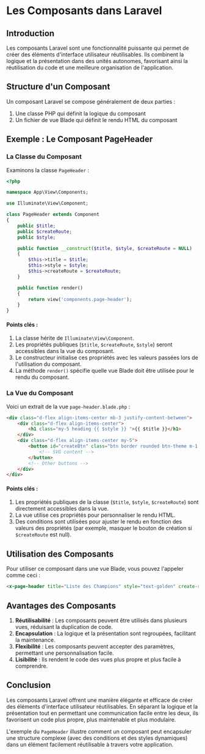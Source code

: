 # Les Composants dans Laravel

## Introduction

Les composants Laravel sont une fonctionnalité puissante qui permet de créer des éléments d'interface utilisateur réutilisables. Ils combinent la logique et la présentation dans des unités autonomes, favorisant ainsi la réutilisation du code et une meilleure organisation de l'application.

## Structure d'un Composant

Un composant Laravel se compose généralement de deux parties :

1. Une classe PHP qui définit la logique du composant
2. Un fichier de vue Blade qui définit le rendu HTML du composant

## Exemple : Le Composant PageHeader

### La Classe du Composant

Examinons la classe `PageHeader` :

```php
<?php

namespace App\View\Components;

use Illuminate\View\Component;

class PageHeader extends Component
{
    public $title;
    public $createRoute;
    public $style;

    public function __construct($title, $style, $createRoute = NULL)
    {
        $this->title = $title;
        $this->style = $style;
        $this->createRoute = $createRoute;
    }

    public function render()
    {
        return view('components.page-header');
    }
}
```

#### Points clés :

1. La classe hérite de `Illuminate\View\Component`.
2. Les propriétés publiques (`$title`, `$createRoute`, `$style`) seront accessibles dans la vue du composant.
3. Le constructeur initialise ces propriétés avec les valeurs passées lors de l'utilisation du composant.
4. La méthode `render()` spécifie quelle vue Blade doit être utilisée pour le rendu du composant.

### La Vue du Composant

Voici un extrait de la vue `page-header.blade.php` :

```html
<div class="d-flex align-items-center mb-3 justify-content-between">
    <div class="d-flex align-items-center">
        <h1 class="my-5 heading {{ $style }} ">{{ $title }}</h1>
    </div>
    <div class="d-flex align-items-center my-5">
        <button id="createBtn" class="btn border rounded btn-theme m-1 {{ $createRoute == null ? 'd-none' : '' }}" onclick="window.location.href='{{ $createRoute }}'">
            <!-- SVG content -->
        </button>
        <!-- Other buttons -->
    </div>
</div>
```

#### Points clés :

1. Les propriétés publiques de la classe (`$title`, `$style`, `$createRoute`) sont directement accessibles dans la vue.
2. La vue utilise ces propriétés pour personnaliser le rendu HTML.
3. Des conditions sont utilisées pour ajuster le rendu en fonction des valeurs des propriétés (par exemple, masquer le bouton de création si `$createRoute` est null).

## Utilisation des Composants

Pour utiliser ce composant dans une vue Blade, vous pouvez l'appeler comme ceci :

```html
<x-page-header title="Liste des Champions" style="text-golden" create-route="{{ route('champions.create') }}" />
```

## Avantages des Composants

1. **Réutilisabilité** : Les composants peuvent être utilisés dans plusieurs vues, réduisant la duplication de code.
2. **Encapsulation** : La logique et la présentation sont regroupées, facilitant la maintenance.
3. **Flexibilité** : Les composants peuvent accepter des paramètres, permettant une personnalisation facile.
4. **Lisibilité** : Ils rendent le code des vues plus propre et plus facile à comprendre.

## Conclusion

Les composants Laravel offrent une manière élégante et efficace de créer des éléments d'interface utilisateur réutilisables. En séparant la logique et la présentation tout en permettant une communication facile entre les deux, ils favorisent un code plus propre, plus maintenable et plus modulaire.

L'exemple du `PageHeader` illustre comment un composant peut encapsuler une structure complexe (avec des conditions et des styles dynamiques) dans un élément facilement réutilisable à travers votre application.
